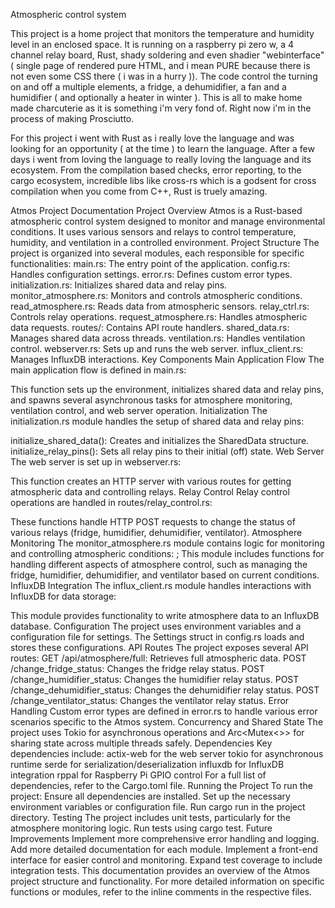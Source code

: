 Atmospheric control system

This project is a home project that monitors the temperature and humidity level in an enclosed space. It is running on a raspberry pi zero w, a 4 channel relay board, Rust, shady soldering and even shadier "webinterface" ( single page of rendered pure HTML, and i mean PURE because there is not even some CSS there ( i was in a hurry )).
The code control the turning on and off a multiple elements, a fridge, a dehumidifier, a fan and a humidifier ( and optionally a heater in winter ). This is all to make home made charcuterie as it is something i'm very fond of. Right now i'm in the process of making Prosciutto.

For this project i went with Rust as i really love the language and was looking for an opportunity ( at the time ) to learn the language. After a few days i went from loving the language to really loving the language and its ecosystem. From the compilation based checks, error reporting, to the cargo ecosystem, incredible libs like cross-rs which is a godsent for cross compilation when you come from C++, Rust is truely amazing.



Atmos Project Documentation
Project Overview
Atmos is a Rust-based atmospheric control system designed to monitor and manage environmental conditions. It uses various sensors and relays to control temperature, humidity, and ventilation in a controlled environment.
Project Structure
The project is organized into several modules, each responsible for specific functionalities:
main.rs: The entry point of the application.
config.rs: Handles configuration settings.
error.rs: Defines custom error types.
initialization.rs: Initializes shared data and relay pins.
monitor_atmosphere.rs: Monitors and controls atmospheric conditions.
read_atmosphere.rs: Reads data from atmospheric sensors.
relay_ctrl.rs: Controls relay operations.
request_atmosphere.rs: Handles atmospheric data requests.
routes/: Contains API route handlers.
shared_data.rs: Manages shared data across threads.
ventilation.rs: Handles ventilation control.
webserver.rs: Sets up and runs the web server.
influx_client.rs: Manages InfluxDB interactions.
Key Components
Main Application Flow
The main application flow is defined in main.rs:

This function sets up the environment, initializes shared data and relay pins, and spawns several asynchronous tasks for atmosphere monitoring, ventilation control, and web server operation.
Initialization
The initialization.rs module handles the setup of shared data and relay pins:

initialize_shared_data(): Creates and initializes the SharedData structure.
initialize_relay_pins(): Sets all relay pins to their initial (off) state.
Web Server
The web server is set up in webserver.rs:

This function creates an HTTP server with various routes for getting atmospheric data and controlling relays.
Relay Control
Relay control operations are handled in routes/relay_control.rs:

These functions handle HTTP POST requests to change the status of various relays (fridge, humidifier, dehumidifier, ventilator).
Atmosphere Monitoring
The monitor_atmosphere.rs module contains logic for monitoring and controlling atmospheric conditions:
;
This module includes functions for handling different aspects of atmosphere control, such as managing the fridge, humidifier, dehumidifier, and ventilator based on current conditions.
InfluxDB Integration
The influx_client.rs module handles interactions with InfluxDB for data storage:

This module provides functionality to write atmosphere data to an InfluxDB database.
Configuration
The project uses environment variables and a configuration file for settings. The Settings struct in config.rs loads and stores these configurations.
API Routes
The project exposes several API routes:
GET /api/atmosphere/full: Retrieves full atmospheric data.
POST /change_fridge_status: Changes the fridge relay status.
POST /change_humidifier_status: Changes the humidifier relay status.
POST /change_dehumidifier_status: Changes the dehumidifier relay status.
POST /change_ventilator_status: Changes the ventilator relay status.
Error Handling
Custom error types are defined in error.rs to handle various error scenarios specific to the Atmos system.
Concurrency and Shared State
The project uses Tokio for asynchronous operations and Arc<Mutex<>> for sharing state across multiple threads safely.
Dependencies
Key dependencies include:
actix-web for the web server
tokio for asynchronous runtime
serde for serialization/deserialization
influxdb for InfluxDB integration
rppal for Raspberry Pi GPIO control
For a full list of dependencies, refer to the Cargo.toml file.
Running the Project
To run the project:
Ensure all dependencies are installed.
Set up the necessary environment variables or configuration file.
Run cargo run in the project directory.
Testing
The project includes unit tests, particularly for the atmosphere monitoring logic. Run tests using cargo test.
Future Improvements
Implement more comprehensive error handling and logging.
Add more detailed documentation for each module.
Implement a front-end interface for easier control and monitoring.
Expand test coverage to include integration tests.
This documentation provides an overview of the Atmos project structure and functionality. For more detailed information on specific functions or modules, refer to the inline comments in the respective files.